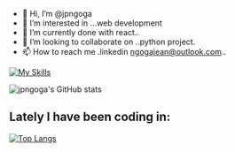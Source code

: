 - 👋 Hi, I’m @jpngoga
- 👀 I’m interested in ...web development
- 🌱 I’m currently done with react..
- 💞️ I’m looking to collaborate on ..python project.
- 📫 How to reach me .linkedin ngogajean@outlook.com..

<!---
jpngoga/jpngoga is a ✨ special ✨ repository because its `README.md` (this file) appears on your GitHub profile.
You can click the Preview link to take a look at your changes.
--->
[![My Skills](https://skillicons.dev/icons?i=j,ps,html,css,js,react,angular,python,c,bootstrap,cpp,atom,codepen,d3,figma,github,java,mongodb,nodejs,xd,matlab,idea,eclipse,powershell,redux)](https://skillicons.dev)

![jpngoga's GitHub stats](https://github-readme-stats.vercel.app/api?username=jpngoga&show_icons=true&theme=radical)

## Lately I have been coding in:

[![Top Langs](https://github-readme-stats.vercel.app/api/top-langs/?username=jpngoga&theme=dracula)](https://github.com/anuraghazra/github-readme-stats)
 
